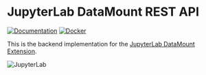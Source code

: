 # JupyterLab DataMount REST API

[![Documentation](https://img.shields.io/badge/Documentation-passed-green)](https://jsc-jupyter.github.io/jupyterlab-data-mount/architecture/backend_api/)
[![Docker](https://img.shields.io/badge/DockerImage-passed-green)](https://hub.docker.com/r/jupyterjsc/jupyterlab-data-mount-api)
  
This is the backend implementation for the [JupyterLab DataMount Extension](https://github.com/jsc-jupyter/jupyterlab-data-mount).  
  
![JupyterLab](https://jsc-jupyter.github.io/jupyterlab-data-mount/images/jupyterlab.png)
